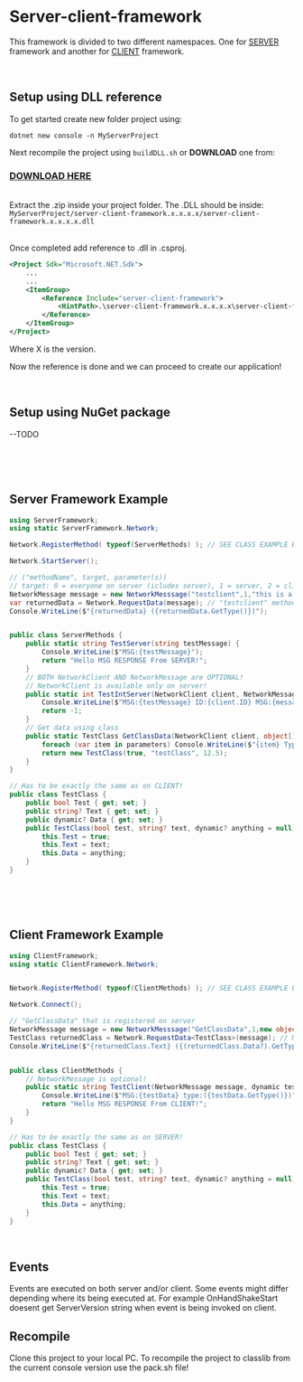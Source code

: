 


<h1>Server-client-framework</h1>

This framework is divided to two different namespaces. One for <u>SERVER</u> framework and another for <u>CLIENT</u> framework.

<br>
<h2>Setup using DLL reference</h2>
To get started create new folder project using:<br>

<code>dotnet new console -n MyServerProject</code>

Next recompile the project using ```buildDLL.sh``` or <b>DOWNLOAD</b> one from:<h3>[DOWNLOAD HERE](https://github.com/Razer223/server-client-framework/releases/tag/test)</h3>

<br>
Extract the .zip inside your project folder. The .DLL should be inside:<br>
<code>MyServerProject/server-client-framework.x.x.x.x/server-client-framework.x.x.x.x.dll</code>
<br><br>

Once completed add reference to .dll in .csproj.

```xml
<Project Sdk="Microsoft.NET.Sdk">
    ...
    ...
    <ItemGroup>
        <Reference Include="server-client-framework">
            <HintPath>.\server-client-framework.x.x.x.x\server-client-framework.x.x.x.x.dll</HintPath>
        </Reference>
    </ItemGroup>
</Project>
```
Where X is the version.

Now the reference is done and we can proceed to create our application!

<br>
<h2>Setup using NuGet package</h2>
--TODO

<br><br><br>
<h2>Server Framework Example</h2>

```C#
using ServerFramework;
using static ServerFramework.Network;

Network.RegisterMethod( typeof(ServerMethods) ); // SEE CLASS EXAMPLE BELOW!

Network.StartServer();

// ("methodName", target, parameter(s))
// target: 0 = everyone on server (icludes server), 1 = server, 2 = client with id: 2, -4 = everyone else expect client 4 
NetworkMessage message = new NetworkMesssage("testclient",1,"this is a parameter");
var returnedData = Network.RequestData(message); // "testclient" method returns string! (see client example)
Console.WriteLine($"{returnedData} ({returnedData.GetType()})");


public class ServerMethods {
    public static string TestServer(string testMessage) {
        Console.WriteLine($"MSG:{testMessage}");
        return "Hello MSG RESPONSE From SERVER!";
    }
    // BOTH NetworkClient AND NetworkMessage are OPTIONAL!
    // NetworkClient is available only on server!
    public static int TestIntServer(NetworkClient client, NetworkMessage message, string testMessage) {
        Console.WriteLine($"MSG:{testMessage} ID:{client.ID} MSG:{message.Hash}");
        return -1;
    }
    // Get data using class
    public static TestClass GetClassData(NetworkClient client, object[] parameters) {
        foreach (var item in parameters) Console.WriteLine($"{item} Type:{item.GetType()}");
        return new TestClass(true, "testClass", 12.5);
    }
}

// Has to be exactly the same as on CLIENT!
public class TestClass {
    public bool Test { get; set; }
    public string? Text { get; set; }
    public dynamic? Data { get; set; }
    public TestClass(bool test, string? text, dynamic? anything = null) {
        this.Test = true;
        this.Text = text;
        this.Data = anything;
    }
}
```

<br><br><br>
<h2>Client Framework Example</h2>

```C#
using ClientFramework;
using static ClientFramework.Network;


Network.RegisterMethod( typeof(ClientMethods) ); // SEE CLASS EXAMPLE BELOW!

Network.Connect();

// "GetClassData" that is registered on server
NetworkMessage message = new NetworkMesssage("GetClassData",1,new object[] {123,true,"test"});
TestClass returnedClass = Network.RequestData<TestClass>(message); // Make pointer for TestClass Type
Console.WriteLine($"{returnedClass.Text} ({(returnedClass.Data?).GetType()})");


public class ClientMethods {
    // NetworkMessage is optional!
    public static string TestClient(NetworkMessage message, dynamic testData) {
        Console.WriteLine($"MSG:{testData} type:({testData.GetType()})");
        return "Hello MSG RESPONSE From CLIENT!";
    }
}

// Has to be exactly the same as on SERVER!
public class TestClass {
    public bool Test { get; set; }
    public string? Text { get; set; }
    public dynamic? Data { get; set; }
    public TestClass(bool test, string? text, dynamic? anything = null) {
        this.Test = true;
        this.Text = text;
        this.Data = anything;
    }
}
```

<br>
<h2>Events</h2>
Events are executed on both server and/or client. Some events might differ depending where its being executed at. For example OnHandShakeStart doesent get ServerVersion string when event is being invoked on client.

<br>
<h2>Recompile</h2>
Clone this project to your local PC.
To recompile the project to classlib from the current console version use the pack.sh file!